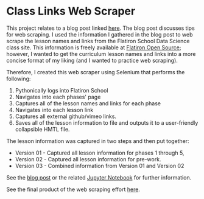 # Class Links Web Scraper

This project relates to a blog post linked [here](https://nate23424533.wordpress.com/2023/01/23/web-scraping-tips/). The blog post discusses tips for web scraping.  I used the information I gathered in the blog post to web scrape the lesson names and links from the Flatiron School Data Science class site.  This information is freely available at [Flatiron Open Source](https://flatironopensource.ml/); however, I wanted to get the curriculum lesson names and links into a more concise format of my liking (and I wanted to practice web scraping).  

Therefore, I created this web scraper using Selenium that performs the following:
1. Pythonically logs into Flatiron School
2. Navigates into each phases' page
3. Captures all of the lesson names and links for each phase
4. Navigates into each lesson link
5. Captures all external github/vimeo links.  
6. Saves all of the lesson information to file and outputs it to a user-friendly collapsible HMTL file. 

The lesson information was captured in two steps and then put together:
- Version 01 - Captured all lesson information for phases 1 through 5, 
- Version 02 - Captured all lesson information for pre-work.  
- Version 03 - Combined information from Version 01 and Version 02

See the [blog post](https://nate23424533.wordpress.com/2022/12/05/building-a-crypto-trading-dashboard-the-first-steps/) or the related [Jupyter Notebook](notebook.ipynb) for further information.  

See the final product of the web scraping effort [here](https://htmlpreview.github.io/?https://github.com/nate102938/class_links_web_scraper/blob/main/Version%20-%2003%20-%20All/DS_Links.html).
